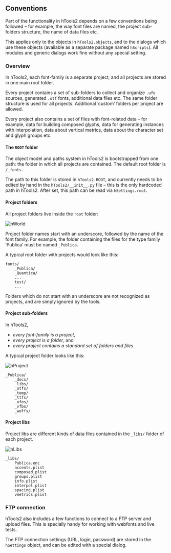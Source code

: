 ## Conventions

Part of the functionality in hTools2 depends on a few conventions being followed – for example, the way font files are named, the project sub-folders structure, the name of data files etc.

This applies only to the objects in `hTools2.objects`, and to the dialogs which use these objects (available as a separate package named `hScripts`). All modules and generic dialogs work fine without any special setting.

### Overview

In hTools2, each font-family is a separate project, and all projects are stored in one main root folder.

Every project contains a set of sub-folders to collect and organize `.ufo` sources, generated `.otf` fonts, additional data files etc. The same folder structure is used for all projects. Additional ‘custom’ folders per project are allowed.

Every project also contains a set of files with font-related data – for example, data for building composed glyphs, data for generating instances with interpolation, data about vertical metrics, data about the character set and glyph groups etc.

#### The `ROOT` folder

The object model and paths system in hTools2 is bootstrapped from one path: the folder in which all projects are contained. The default root folder is `/_fonts`.

The path to this folder is stored in `hTools2.ROOT`, and currently needs to be edited by hand in the `hTools2/__init__.py` file – this is the only hardcoded path in hTools2. After set, this path can be read via `hSettings.root`.

#### Project folders

All project folders live inside the `root` folder:

![hWorld](../_imgs/world.png "project folders")

Project folder names start with an underscore, followed by the name of the font family. For example, the folder containing the files for the type family ‘Publica’ must be named `_Publica`.

A typical root folder with projects would look like this:

    fonts/
        _Publica/
        _Quantica/
        ...
        test/
        ...

Folders which do not start with an underscore are not recognized as projects, and are simply ignored by the tools.

#### Project sub-folders

In hTools2,

- *every font-family is a project*,
- *every project is a folder*, and
- *every project contains a standard set of folders and files*.

A typical project folder looks like this:

![hProject](../_imgs/project.png "project sub-folders")

    _Publica/
        _docs/
        _libs/
        _otfs/
        _temp/
        _ttfs/
        _ufos/
        _vfbs/
        _woffs/

#### Project libs

Project libs are different kinds of data files contained in the `_libs/` folder of each project.

![hLibs](../_imgs/libs.png "project libs")

    _libs/
        Publica.enc
        accents.plist
        composed.plist
        groups.plist
        info.plist
        interpol.plist
        spacing.plist
        vmetrics.plist

### FTP connection

hTools2 also includes a few functions to connect to a FTP server and upload files. This is specially handy for working with webfonts and live tests.

The FTP connection settings (URL, login, password) are stored in the `hSettings` object, and can be edited with a special dialog.
